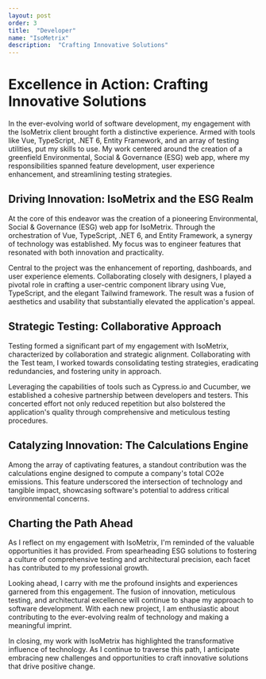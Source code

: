 ```yaml
---
layout: post
order: 3
title:  "Developer"
name: "IsoMetrix"
description:  "Crafting Innovative Solutions"
---
```

# **Excellence in Action: Crafting Innovative Solutions**

In the ever-evolving world of software development, my engagement with the IsoMetrix client brought forth a distinctive experience. Armed with tools like Vue, TypeScript, .NET 6, Entity Framework, and an array of testing utilities, put my skills to use. My work centered around the creation of a greenfield Environmental, Social & Governance (ESG) web app, where my responsibilities spanned feature development, user experience enhancement, and streamlining testing strategies.

## **Driving Innovation: IsoMetrix and the ESG Realm**

At the core of this endeavor was the creation of a pioneering Environmental, Social & Governance (ESG) web app for IsoMetrix. Through the orchestration of Vue, TypeScript, .NET 6, and Entity Framework, a synergy of technology was established. My focus was to engineer features that resonated with both innovation and practicality.

Central to the project was the enhancement of reporting, dashboards, and user experience elements. Collaborating closely with designers, I played a pivotal role in crafting a user-centric component library using Vue, TypeScript, and the elegant Tailwind framework. The result was a fusion of aesthetics and usability that substantially elevated the application's appeal.

## **Strategic Testing: Collaborative Approach**

Testing formed a significant part of my engagement with IsoMetrix, characterized by collaboration and strategic alignment. Collaborating with the Test team, I worked towards consolidating testing strategies, eradicating redundancies, and fostering unity in approach.

Leveraging the capabilities of tools such as Cypress.io and Cucumber, we established a cohesive partnership between developers and testers. This concerted effort not only reduced repetition but also bolstered the application's quality through comprehensive and meticulous testing procedures.

## **Catalyzing Innovation: The Calculations Engine**

Among the array of captivating features, a standout contribution was the calculations engine designed to compute a company's total CO2e emissions. This feature underscored the intersection of technology and tangible impact, showcasing software's potential to address critical environmental concerns.

## **Charting the Path Ahead**

As I reflect on my engagement with IsoMetrix, I'm reminded of the valuable opportunities it has provided. From spearheading ESG solutions to fostering a culture of comprehensive testing and architectural precision, each facet has contributed to my professional growth.

Looking ahead, I carry with me the profound insights and experiences garnered from this engagement. The fusion of innovation, meticulous testing, and architectural excellence will continue to shape my approach to software development. With each new project, I am enthusiastic about contributing to the ever-evolving realm of technology and making a meaningful imprint.

In closing, my work with IsoMetrix has highlighted the transformative influence of technology. As I continue to traverse this path, I anticipate embracing new challenges and opportunities to craft innovative solutions that drive positive change.
